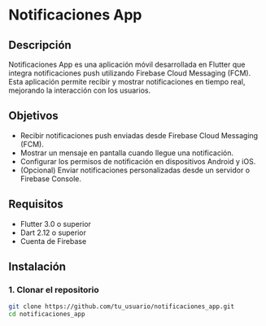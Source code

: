 # Notificaciones App

## Descripción
Notificaciones App es una aplicación móvil desarrollada en Flutter que integra notificaciones push utilizando Firebase Cloud Messaging (FCM). Esta aplicación permite recibir y mostrar notificaciones en tiempo real, mejorando la interacción con los usuarios.

## Objetivos
- Recibir notificaciones push enviadas desde Firebase Cloud Messaging (FCM).
- Mostrar un mensaje en pantalla cuando llegue una notificación.
- Configurar los permisos de notificación en dispositivos Android y iOS.
- (Opcional) Enviar notificaciones personalizadas desde un servidor o Firebase Console.

## Requisitos
- Flutter 3.0 o superior
- Dart 2.12 o superior
- Cuenta de Firebase

## Instalación

### 1. Clonar el repositorio
```bash
git clone https://github.com/tu_usuario/notificaciones_app.git
cd notificaciones_app
